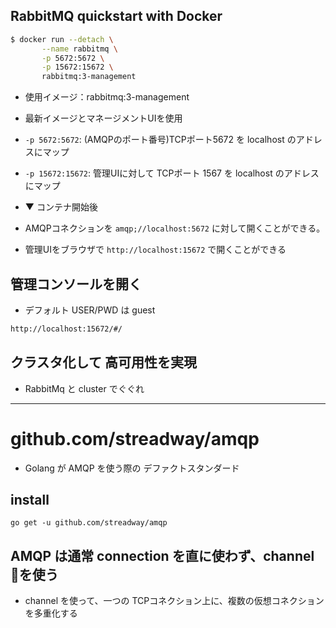 ## RabbitMQ quickstart with Docker
```sh
$ docker run --detach \
       --name rabbitmq \
       -p 5672:5672 \
       -p 15672:15672 \
       rabbitmq:3-management
```
* 使用イメージ：rabbitmq:3-management
* 最新イメージとマネージメントUIを使用
* `-p 5672:5672`: (AMQPのポート番号)TCPポート5672 を localhost のアドレスにマップ
* `-p 15672:15672`: 管理UIに対して TCPポート 1567 を localhost のアドレスにマップ

* ▼ コンテナ開始後
* AMQPコネクションを `amqp;//localhost:5672` に対して開くことができる。
* 管理UIをブラウザで `http://localhost:15672` で開くことができる

## 管理コンソールを開く
* デフォルト USER/PWD は guest
```sh
http://localhost:15672/#/
```

## クラスタ化して 高可用性を実現
* RabbitMq と cluster でぐぐれ




-------------------------------------------------
# github.com/streadway/amqp
* Golang が AMQP を使う際の デファクトスタンダード

## install
`go get -u github.com/streadway/amqp`

## AMQP は通常 connection を直に使わず、channel を使う
* channel を使って、一つの TCPコネクション上に、複数の仮想コネクションを多重化する
